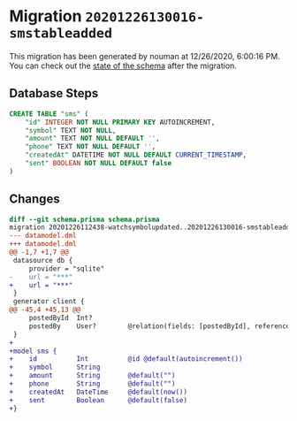 # Migration `20201226130016-smstableadded`

This migration has been generated by nouman at 12/26/2020, 6:00:16 PM.
You can check out the [state of the schema](./schema.prisma) after the migration.

## Database Steps

```sql
CREATE TABLE "sms" (
    "id" INTEGER NOT NULL PRIMARY KEY AUTOINCREMENT,
    "symbol" TEXT NOT NULL,
    "amount" TEXT NOT NULL DEFAULT '',
    "phone" TEXT NOT NULL DEFAULT '',
    "createdAt" DATETIME NOT NULL DEFAULT CURRENT_TIMESTAMP,
    "sent" BOOLEAN NOT NULL DEFAULT false
)
```

## Changes

```diff
diff --git schema.prisma schema.prisma
migration 20201226112438-watchsymbolupdated..20201226130016-smstableadded
--- datamodel.dml
+++ datamodel.dml
@@ -1,7 +1,7 @@
 datasource db {
     provider = "sqlite"
-    url = "***"
+    url = "***"
 }
 generator client {
@@ -45,4 +45,13 @@
     postedById  Int?
     postedBy    User?        @relation(fields: [postedById], references: [id])
 }
+
+model sms {
+    id          Int          @id @default(autoincrement())
+    symbol      String
+    amount      String       @default("")
+    phone       String       @default("")
+    createdAt   DateTime     @default(now())
+    sent        Boolean      @default(false)
+}
```


